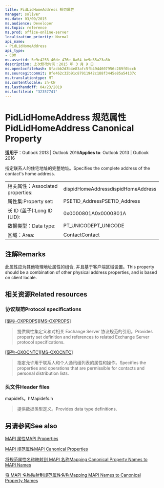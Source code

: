 ```yaml
---
title: PidLidHomeAddress 规范属性
manager: soliver
ms.date: 03/09/2015
ms.audience: Developer
ms.topic: reference
ms.prod: office-online-server
localization_priority: Normal
api_name:
- PidLidHomeAddress
api_type:
- COM
ms.assetid: 5e9c4258-46de-476e-8a64-be9e35a23a8b
description: 上次修改时间：2015 年 3 月 9 日
ms.openlocfilehash: 8facbb2d3b4e83afc5fb4944607956c289f0bccb
ms.sourcegitcommit: 8fe462c32b91c87911942c188f3445e85a54137c
ms.translationtype: MT
ms.contentlocale: zh-CN
ms.lasthandoff: 04/23/2019
ms.locfileid: "32357741"
---
```

# <a name="pidlidhomeaddress-canonical-property"></a><span data-ttu-id="8ab7e-103">PidLidHomeAddress 规范属性</span><span class="sxs-lookup"><span data-stu-id="8ab7e-103">PidLidHomeAddress Canonical Property</span></span>

  
  
<span data-ttu-id="8ab7e-104">**适用于**：Outlook 2013 | Outlook 2016</span><span class="sxs-lookup"><span data-stu-id="8ab7e-104">**Applies to**: Outlook 2013 | Outlook 2016</span></span> 
  
<span data-ttu-id="8ab7e-105">指定联系人的住宅地址的完整地址。</span><span class="sxs-lookup"><span data-stu-id="8ab7e-105">Specifies the complete address of the contact's home address.</span></span>
  
|||
|:-----|:-----|
|<span data-ttu-id="8ab7e-106">相关属性：</span><span class="sxs-lookup"><span data-stu-id="8ab7e-106">Associated properties:</span></span>  <br/> |<span data-ttu-id="8ab7e-107">dispidHomeAddress</span><span class="sxs-lookup"><span data-stu-id="8ab7e-107">dispidHomeAddress</span></span>  <br/> |
|<span data-ttu-id="8ab7e-108">属性集:</span><span class="sxs-lookup"><span data-stu-id="8ab7e-108">Property set:</span></span>  <br/> |<span data-ttu-id="8ab7e-109">PSETID_Address</span><span class="sxs-lookup"><span data-stu-id="8ab7e-109">PSETID_Address</span></span>  <br/> |
|<span data-ttu-id="8ab7e-110">长 ID (盖子):</span><span class="sxs-lookup"><span data-stu-id="8ab7e-110">Long ID (LID):</span></span>  <br/> |<span data-ttu-id="8ab7e-111">0x0000801A</span><span class="sxs-lookup"><span data-stu-id="8ab7e-111">0x0000801A</span></span>  <br/> |
|<span data-ttu-id="8ab7e-112">数据类型：</span><span class="sxs-lookup"><span data-stu-id="8ab7e-112">Data type:</span></span>  <br/> |<span data-ttu-id="8ab7e-113">PT_UNICODE</span><span class="sxs-lookup"><span data-stu-id="8ab7e-113">PT_UNICODE</span></span>  <br/> |
|<span data-ttu-id="8ab7e-114">区域：</span><span class="sxs-lookup"><span data-stu-id="8ab7e-114">Area:</span></span>  <br/> |<span data-ttu-id="8ab7e-115">Contact</span><span class="sxs-lookup"><span data-stu-id="8ab7e-115">Contact</span></span>  <br/> |
   
## <a name="remarks"></a><span data-ttu-id="8ab7e-116">注解</span><span class="sxs-lookup"><span data-stu-id="8ab7e-116">Remarks</span></span>

<span data-ttu-id="8ab7e-117">此属性应为其他物理地址属性的组合, 并且基于客户端区域设置。</span><span class="sxs-lookup"><span data-stu-id="8ab7e-117">This property should be a combination of other physical address properties, and is based on client locale.</span></span>
  
## <a name="related-resources"></a><span data-ttu-id="8ab7e-118">相关资源</span><span class="sxs-lookup"><span data-stu-id="8ab7e-118">Related resources</span></span>

### <a name="protocol-specifications"></a><span data-ttu-id="8ab7e-119">协议规范</span><span class="sxs-lookup"><span data-stu-id="8ab7e-119">Protocol specifications</span></span>

<span data-ttu-id="8ab7e-120">[[毫秒-OXPROPS]](https://msdn.microsoft.com/library/f6ab1613-aefe-447d-a49c-18217230b148%28Office.15%29.aspx)</span><span class="sxs-lookup"><span data-stu-id="8ab7e-120">[[MS-OXPROPS]](https://msdn.microsoft.com/library/f6ab1613-aefe-447d-a49c-18217230b148%28Office.15%29.aspx)</span></span>
  
> <span data-ttu-id="8ab7e-121">提供属性集定义和对相关 Exchange Server 协议规范的引用。</span><span class="sxs-lookup"><span data-stu-id="8ab7e-121">Provides property set definition and references to related Exchange Server protocol specifications.</span></span>
    
<span data-ttu-id="8ab7e-122">[[毫秒-OXOCNTC]](https://msdn.microsoft.com/library/9b636532-9150-4836-9635-9c9b756c9ccf%28Office.15%29.aspx)</span><span class="sxs-lookup"><span data-stu-id="8ab7e-122">[[MS-OXOCNTC]](https://msdn.microsoft.com/library/9b636532-9150-4836-9635-9c9b756c9ccf%28Office.15%29.aspx)</span></span>
  
> <span data-ttu-id="8ab7e-123">指定允许用于联系人和个人通讯组列表的属性和操作。</span><span class="sxs-lookup"><span data-stu-id="8ab7e-123">Specifies the properties and operations that are permissible for contacts and personal distribution lists.</span></span>
    
### <a name="header-files"></a><span data-ttu-id="8ab7e-124">头文件</span><span class="sxs-lookup"><span data-stu-id="8ab7e-124">Header files</span></span>

<span data-ttu-id="8ab7e-125">mapidefs。h</span><span class="sxs-lookup"><span data-stu-id="8ab7e-125">Mapidefs.h</span></span>
  
> <span data-ttu-id="8ab7e-126">提供数据类型定义。</span><span class="sxs-lookup"><span data-stu-id="8ab7e-126">Provides data type definitions.</span></span>
    
## <a name="see-also"></a><span data-ttu-id="8ab7e-127">另请参阅</span><span class="sxs-lookup"><span data-stu-id="8ab7e-127">See also</span></span>



[<span data-ttu-id="8ab7e-128">MAPI 属性</span><span class="sxs-lookup"><span data-stu-id="8ab7e-128">MAPI Properties</span></span>](mapi-properties.md)
  
[<span data-ttu-id="8ab7e-129">MAPI 规范属性</span><span class="sxs-lookup"><span data-stu-id="8ab7e-129">MAPI Canonical Properties</span></span>](mapi-canonical-properties.md)
  
[<span data-ttu-id="8ab7e-130">将规范属性名称映射到 MAPI 名称</span><span class="sxs-lookup"><span data-stu-id="8ab7e-130">Mapping Canonical Property Names to MAPI Names</span></span>](mapping-canonical-property-names-to-mapi-names.md)
  
[<span data-ttu-id="8ab7e-131">将 MAPI 名称映射到规范属性名称</span><span class="sxs-lookup"><span data-stu-id="8ab7e-131">Mapping MAPI Names to Canonical Property Names</span></span>](mapping-mapi-names-to-canonical-property-names.md)

